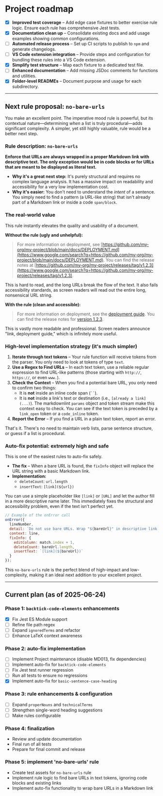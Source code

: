 # Project roadmap

- [x] **Improved test coverage** – Add edge case fixtures to better exercise rule logic. Ensure each rule has comprehensive Jest tests.
- [x] **Documentation clean up** – Consolidate existing docs and add usage examples showing common configurations.
- [ ] **Automated release process** – Set up CI scripts to publish to `npm` and generate changelogs.
- [ ] **VS Code extension integration** – Provide steps and configuration for bundling these rules into a VS Code extension.
- [x] **Simplify test structure** – Map each fixture to a dedicated test file.
- [ ] **Enhanced documentation** – Add missing JSDoc comments for functions and utilities.
- [x] **Folder-level READMEs** – Document purpose and usage for each subdirectory.

---

## Next rule proposal: `no-bare-urls`

You make an excellent point. The imperative mood rule is powerful, but its contextual nature—determining *when* a list is truly procedural—adds significant complexity. A simpler, yet still highly valuable, rule would be a better next step.

### Rule description: `no-bare-urls`

**Enforce that URLs are always wrapped in a proper Markdown link with descriptive text. The only exception would be in code blocks or for URLs that are meant to be displayed as literal text.**

- **Why it's a great next step:** It's purely structural and requires no complex language analysis. It has a massive impact on readability and accessibility for a very low implementation cost.
- **Why it's easier:** You don't need to understand the *intent* of a sentence. You simply need to find a pattern (a URL-like string) that isn't already part of a Markdown link or inside a code `span/block`.

### The real-world value

This rule instantly elevates the quality and usability of a document.

**Without the rule (ugly and unhelpful):**

> For more information on deployment, see [https://github.com/my-org/my-project/blob/main/docs/DEPLOYMENT.md](https://www.google.com/search?q=https://github.com/my-org/my-project/blob/main/docs/DEPLOYMENT.md). You can find the release notes at [https://github.com/my-org/my-project/releases/tag/v1.2.3](https://www.google.com/search?q=https://github.com/my-org/my-project/releases/tag/v1.2.3).

This is hard to read, and the long URLs break the flow of the text. It also fails accessibility standards, as screen readers will read out the entire long, nonsensical URL string.

**With the rule (clean and accessible):**

> For more information on deployment, see the [deployment guide](https://www.google.com/search?q=https://github.com/my-org/my-project/blob/main/docs/DEPLOYMENT.md). You can find the release notes for [version 1.2.3](https://www.google.com/search?q=https://github.com/my-org/my-project/releases/tag/v1.2.3).

This is vastly more readable and professional. Screen readers announce "link, deployment guide," which is infinitely more useful.

### High-level implementation strategy (it's much simpler)

1. **Iterate through text tokens** – Your rule function will receive tokens from the parser. You only need to look at tokens of type `text`.
2. **Use a Regex to Find URLs** – In each text token, use a reliable regular expression to find URL-like patterns (those starting with `http://`, `https://`, or even `www.`).
3. **Check the Context** – When you find a potential bare URL, you only need to confirm two things:
      - It is **not** inside an inline code span (` `` `).
      - It is **not** inside a link's text or destination (i.e., `[already a link](...)`).
        The markdownlint `params` object and token stream make this context easy to check. You can see if the text token is preceded by a `link_open` token or a `code_inline` token.
4. **Report the Error** – If you find a URL in a plain text token, report an error.

That's it. There's no need to maintain verb lists, parse sentence structure, or guess if a list is procedural.

### Auto-fix potential: extremely high and safe

This is one of the easiest rules to auto-fix safely.

- **The fix** – When a bare URL is found, the `fixInfo` object will replace the URL string with a basic Markdown link.
- **Implementation:**
  - `deleteCount`: `url.length`
  - `insertText`: `[link](${url})`

You can use a simple placeholder like `[link]` or `[URL]` and let the author fill in a more descriptive name later. This immediately fixes the structural and accessibility problem, even if the text isn't perfect yet.

```javascript
// Example of the onError call
onError({
  lineNumber,
  detail: `Do not use bare URLs. Wrap "${bareUrl}" in descriptive link text.`,
  context: line,
  fixInfo: {
    editColumn: match.index + 1,
    deleteCount: bareUrl.length,
    insertText: `[link](${bareUrl})`
  }
});
```

This `no-bare-urls` rule is the perfect blend of high-impact and low-complexity, making it an ideal next addition to your excellent project.

---

## Current plan (as of 2025-06-24)

### Phase 1: `backtick-code-elements` enhancements

- [x] Fix Jest ES Module support
- [ ] Refine file path regex
- [ ] Expand `ignoredTerms` and refactor
- [ ] Enhance LaTeX context awareness

### Phase 2: auto-fix implementation

- [ ] Implement Project maintenance (disable MD013, fix dependencies)
- [ ] Implement auto-fix for `backtick-code-elements`
- [ ] Fix Jest test runner regression
- [ ] Run all tests to ensure no regressions
- [x] Implement auto-fix for `basic-sentence-case-heading`

### Phase 3: rule enhancements & configuration

- [ ] Expand `properNouns` and `technicalTerms`
- [ ] Strengthen single-word heading suggestions
- [ ] Make rules configurable

### Phase 4: finalization

- Review and update documentation
- Final run of all tests
- Prepare for final commit and release

### Phase 5: implement 'no-bare-urls' rule

- Create test assets for `no-bare-urls` rule
- Implement rule logic to find bare URLs in text tokens, ignoring code blocks and existing links
- Implement auto-fix functionality to wrap bare URLs in a Markdown link
